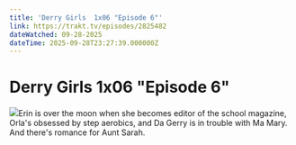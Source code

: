 ```yaml
---
title: 'Derry Girls  1x06 "Episode 6"' 
link: https://trakt.tv/episodes/2825482
dateWatched: 09-28-2025
dateTime: 2025-09-28T23:27:39.000000Z
---
```

# Derry Girls  1x06 "Episode 6"

![](https://walter-r2.trakt.tv/images/episodes/002/825/482/screenshots/thumb/7a0dfac4a9.jpg)Erin is over the moon when she becomes editor of the school magazine, Orla's obsessed by step aerobics, and Da Gerry is in trouble with Ma Mary. And there's romance for Aunt Sarah.